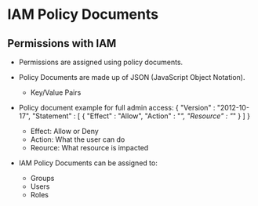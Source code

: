 # IAM Policy Documents

## Permissions with IAM
- Permissions are assigned using policy documents.
- Policy Documents are made up of JSON (JavaScript Object Notation).
    - Key/Value Pairs

- Policy document example for full admin access: 
    {
        "Version" : "2012-10-17",
        "Statement" : [
            {
                "Effect" : "Allow",
                "Action" : "*",
                "Resource" : "*"
            }
        ]
    }
     - Effect: Allow or Deny
     - Action:  What the user can do
     - Reource:  What resource is impacted

- IAM Policy Documents can be assigned to:
    - Groups
    - Users
    - Roles
